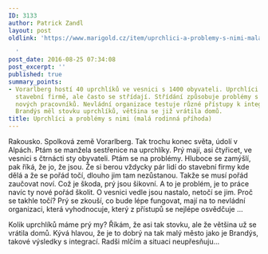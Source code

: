 ```yaml
---
ID: 3133
author: Patrick Zandl
layout: post
oldlink: 'https://www.marigold.cz/item/uprchlici-a-problemy-s-nimi-mala-rodinna-prihoda

  '
post_date: 2016-08-25 07:34:08
post_excerpt: ''
published: true
summary_points:
- Vorarlberg hostí 40 uprchlíků ve vesnici s 1400 obyvateli. Uprchlíci pracují ve
  stavební firmě, ale často se střídají. Střídání způsobuje problémy s neustálým zaučováním
  nových pracovníků. Nevládní organizace testuje různé přístupy k integraci uprchlíků.
  Brandýs měl stovku uprchlíků, většina se již vrátila domů.
title: Uprchlíci a problémy s nimi (malá rodinná příhoda)
---
```


Rakousko. Spolková země Vorarlberg. Tak trochu konec světa, údolí v Alpách. Ptám se manžela sestřenice na uprchlíky. Prý mají, asi čtyřicet, ve vesnici s čtrnácti sty obyvateli. Ptám se na problémy. Hluboce se zamýšlí, pak říká, že jo, že jsou. Že si berou vždycky pár lidí do stavební firmy kde dělá a že se pořád točí, dlouho jim tam nezůstanou. Takže se musí pořád zaučovat noví. Což je škoda, prý jsou šikovní. A to je problém, je to práce navíc ty nové pořád školit. O vesnici vedle jsou nastalo, netočí se jim. Proč se takhle točí? Prý se zkouší, co bude lépe fungovat, mají na to nevládní organizaci, která vyhodnocuje, který z přístupů se nejlépe osvědčuje ...

Kolik uprchlíků máme prý my? Říkám, že asi tak stovku, ale že většina už se vrátila domů. Kývá hlavou, že je to dobrý na tak malý město jako je Brandýs, takové výsledky s integrací. Radši mlčím a situaci neupřesňuju...
